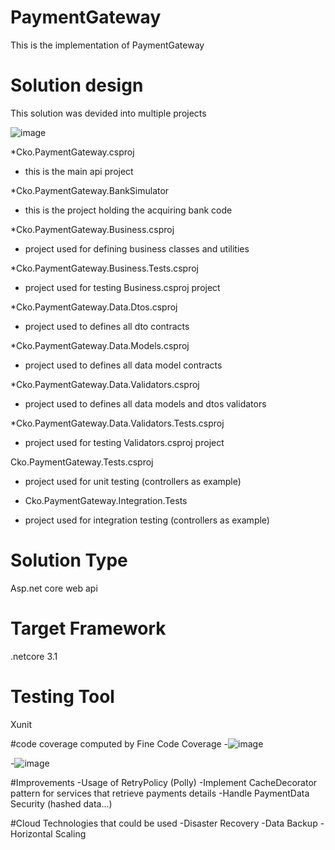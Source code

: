 # PaymentGateway
 This is the implementation of PaymentGateway
 
# Solution design
 This solution was devided into multiple projects
 
 ![image](https://user-images.githubusercontent.com/32079370/128807214-a2052c82-a2b1-471d-af5c-4be773b5c460.png)
 
*Cko.PaymentGateway.csproj
- this is the main api project

*Cko.PaymentGateway.BankSimulator
- this is the project holding the acquiring bank code

*Cko.PaymentGateway.Business.csproj
- project used for defining business classes and utilities

*Cko.PaymentGateway.Business.Tests.csproj
- project used for testing Business.csproj project

*Cko.PaymentGateway.Data.Dtos.csproj
- project used to defines all dto contracts

*Cko.PaymentGateway.Data.Models.csproj
- project used to defines all data model contracts

*Cko.PaymentGateway.Data.Validators.csproj
- project used to defines all data models and dtos validators

*Cko.PaymentGateway.Data.Validators.Tests.csproj
- project used for testing Validators.csproj project

Cko.PaymentGateway.Tests.csproj
- project used for unit testing (controllers as example)

- Cko.PaymentGateway.Integration.Tests
- project used for integration testing (controllers as example)

 
# Solution Type
  Asp.net core web api

# Target Framework
  .netcore 3.1

# Testing Tool
 Xunit
 
#code coverage computed by Fine Code Coverage 
 -![image](https://user-images.githubusercontent.com/32079370/128808085-68084235-c6cb-44a3-9047-0016bf1b678d.png)
 
 -![image](https://user-images.githubusercontent.com/32079370/128808125-061fcf1b-3eac-43dc-83d8-5509d2f5f0e2.png)
 
 
 #Improvements
 -Usage of RetryPolicy (Polly)
 -Implement CacheDecorator pattern for services that retrieve payments details
 -Handle PaymentData Security (hashed data...)
 
 #Cloud Technologies that could be used
 -Disaster Recovery
 -Data Backup
 -Horizontal Scaling
 
 
 

 


 

 
